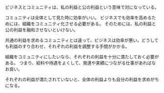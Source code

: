 ビジネスとコミュニティは、私の利益と公の利益という意味で対になっている。

コミュニティは全体として見た時に効率がいい。
ビジネスでも効率を高めるためには、組織をコミュニティ化させる必要がある。
そのためには、私の利益と公の利益を融和させないといけない。

共通の利益を求めるコミュニティとは違って、ビジネスは効率が悪い。どうしても利益のすり合わせ、それぞれの利益を調整する手間がかかる。

組織をコミュニティにしたいなら、それぞれの利益を十分に満たしておく必要がある。
つまり、給料や待遇をよくして、発達や実績につながる仕事があればなお良い。

それぞれの利益が満たされていないと、全体の利益よりも自分の利益を求めがちになる。
